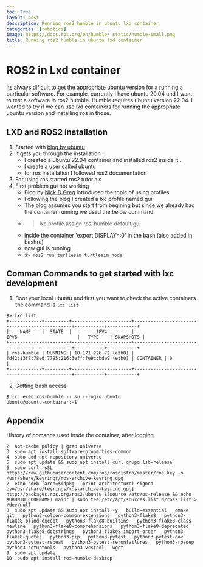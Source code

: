 ```yaml
---
toc: True
layout: post
description: Running ros2 humble in ubuntu lxd container 
categories: [robotics]
image: https://docs.ros.org/en/humble/_static/humble-small.png
title: Running ros2 humble in ubuntu lxd container 
---
```



# ROS2 in Lxd container 

Its always dificult to get the appropriate ubuntu version for a running a particular software. For example, currently I have ubuntu 20.04 and I want to test a software in ros2 humble. Humble requires ubuntu version 22.04.
I wanted to try if we can use lxd containers for running the appropriate ubuntu version and installing ros in those. 


## LXD and ROS2 installation 
1. Started with [blog by ubuntu](https://canonical.com/blog/install-ros-2-humble-in-ubuntu-20-04-or-18-04-using-lxd-containers)
2. It gets you through the installation . 
    - I created a ubuntu 22.04 container and installed ros2 inside it . 
    - I create a user called ubuntu 
    - for ros installation I followed ros2 documentation 
3. For using ros started ros2 tutorials
4. First problem gui not working 
    - Blog by [Nick D Greg](https://nickdgreg.github.io/software/2020/08/06/running-ros-in-lxd/) introduced the topic of using profiles 
    - Following the blog I created a lxc profile named gui 
    - The blog assumes you start from begining but since we already had the container running we used the below command
    - > lxc profile assign ros-humble default,gui 
    - inside the container 'export DISPLAY=:0' in the bash (also added in bashrc)
    - now gui is running 
    - ```$> ros2 run turtlesim turtlesim_node```



## Comman Commands to get started with lxc development

1. Boot your local ubuntu and first you want to check the active containers the command is `lxc list`
```
$> lxc list
+------------+---------+----------------------+-----------------------------------------------+-----------+-----------+
|    NAME    |  STATE  |         IPV4         |                     IPV6                      |   TYPE    | SNAPSHOTS |
+------------+---------+----------------------+-----------------------------------------------+-----------+-----------+
| ros-humble | RUNNING | 10.171.226.72 (eth0) | fd42:13f7:78ed:7795:216:3eff:fe9c:bde9 (eth0) | CONTAINER | 0         |
+------------+---------+----------------------+-----------------------------------------------+-----------+-----------+
```

2. Getting bash access 
```
$ lxc exec ros-humble -- su --login ubuntu
ubuntu@ubuntu-container:~$ 
```




## Appendix 
History of comands used insde the container, after logging 
```
2  apt-cache policy | grep universe
3  sudo apt install software-properties-common
4  sudo add-apt-repository universe
5  sudo apt update && sudo apt install curl gnupg lsb-release
6  sudo curl -sSL https://raw.githubusercontent.com/ros/rosdistro/master/ros.key -o /usr/share/keyrings/ros-archive-keyring.gpg
7  echo "deb [arch=$(dpkg --print-architecture) signed-by=/usr/share/keyrings/ros-archive-keyring.gpg] http://packages.ros.org/ros2/ubuntu $(source /etc/os-release && echo $UBUNTU_CODENAME) main" | sudo tee /etc/apt/sources.list.d/ros2.list > /dev/null
8  sudo apt update && sudo apt install -y   build-essential   cmake   git   python3-colcon-common-extensions   python3-flake8   python3-flake8-blind-except   python3-flake8-builtins   python3-flake8-class-newline   python3-flake8-comprehensions   python3-flake8-deprecated   python3-flake8-docstrings   python3-flake8-import-order   python3-flake8-quotes   python3-pip   python3-pytest   python3-pytest-cov   python3-pytest-repeat   python3-pytest-rerunfailures   python3-rosdep   python3-setuptools   python3-vcstool   wget
9  sudo apt update
10  sudo apt install ros-humble-desktop
```
